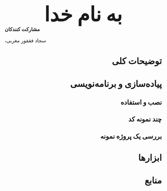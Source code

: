 <div dir='rtl'>
<div align="center" style="font-size:4rem">
 <b>
 به نام خدا
 </b>
</div>

<div align="left" style="font-size:1rem">
    <b>
    مشارکت کنندکان
    </b>

سجاد فقفور مغربی،
</div>


# توضیحات کلی

# پیاده‌سازی و برنامه‌نویسی
## نصب و استفاده
## چند نمونه کد
## بررسی یک پروژه نمونه‌
# ابزارها

# منابع
